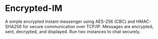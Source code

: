 # Encrypted-IM
A simple encrypted instant messenger using AES-256 (CBC) and HMAC-SHA256 for secure communication over TCP/IP. Messages are encrypted, sent, decrypted, and displayed. Run two instances to chat securely.
